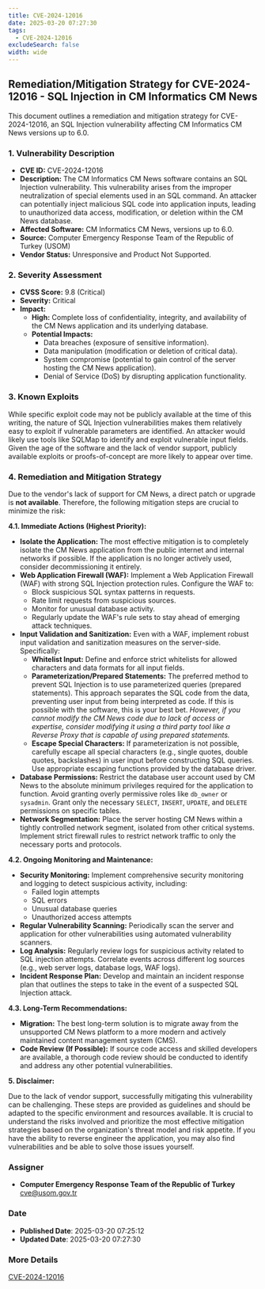 ```yaml
---
title: CVE-2024-12016
date: 2025-03-20 07:27:30
tags:
  - CVE-2024-12016
excludeSearch: false
width: wide
---
```


## Remediation/Mitigation Strategy for CVE-2024-12016 - SQL Injection in CM Informatics CM News

This document outlines a remediation and mitigation strategy for CVE-2024-12016, an SQL Injection vulnerability affecting CM Informatics CM News versions up to 6.0.

### 1. Vulnerability Description

*   **CVE ID:** CVE-2024-12016
*   **Description:** The CM Informatics CM News software contains an SQL Injection vulnerability.  This vulnerability arises from the improper neutralization of special elements used in an SQL command.  An attacker can potentially inject malicious SQL code into application inputs, leading to unauthorized data access, modification, or deletion within the CM News database.
*   **Affected Software:** CM Informatics CM News, versions up to 6.0.
*   **Source:** Computer Emergency Response Team of the Republic of Turkey (USOM)
*   **Vendor Status:** Unresponsive and Product Not Supported.

### 2. Severity Assessment

*   **CVSS Score:** 9.8 (Critical)
*   **Severity:** Critical
*   **Impact:**
    *   **High:**  Complete loss of confidentiality, integrity, and availability of the CM News application and its underlying database.
    *   **Potential Impacts:**
        *   Data breaches (exposure of sensitive information).
        *   Data manipulation (modification or deletion of critical data).
        *   System compromise (potential to gain control of the server hosting the CM News application).
        *   Denial of Service (DoS) by disrupting application functionality.

### 3. Known Exploits

While specific exploit code may not be publicly available at the time of this writing, the nature of SQL Injection vulnerabilities makes them relatively easy to exploit if vulnerable parameters are identified. An attacker would likely use tools like SQLMap to identify and exploit vulnerable input fields.
Given the age of the software and the lack of vendor support, publicly available exploits or proofs-of-concept are more likely to appear over time.

### 4. Remediation and Mitigation Strategy

Due to the vendor's lack of support for CM News, a direct patch or upgrade is **not available**.  Therefore, the following mitigation steps are crucial to minimize the risk:

**4.1.  Immediate Actions (Highest Priority):**

*   **Isolate the Application:**  The most effective mitigation is to completely isolate the CM News application from the public internet and internal networks if possible. If the application is no longer actively used, consider decommissioning it entirely.
*   **Web Application Firewall (WAF):**  Implement a Web Application Firewall (WAF) with strong SQL Injection protection rules.  Configure the WAF to:
    *   Block suspicious SQL syntax patterns in requests.
    *   Rate limit requests from suspicious sources.
    *   Monitor for unusual database activity.
    *   Regularly update the WAF's rule sets to stay ahead of emerging attack techniques.
*   **Input Validation and Sanitization:** Even with a WAF, implement robust input validation and sanitization measures on the server-side.  Specifically:
    *   **Whitelist Input:**  Define and enforce strict whitelists for allowed characters and data formats for all input fields.
    *   **Parameterization/Prepared Statements:**  The preferred method to prevent SQL Injection is to use parameterized queries (prepared statements). This approach separates the SQL code from the data, preventing user input from being interpreted as code. If this is possible with the software, this is your best bet. *However, if you cannot modify the CM News code due to lack of access or expertise, consider modifying it using a third party tool like a Reverse Proxy that is capable of using prepared statements.*
    *   **Escape Special Characters:** If parameterization is not possible, carefully escape all special characters (e.g., single quotes, double quotes, backslashes) in user input before constructing SQL queries. Use appropriate escaping functions provided by the database driver.
*   **Database Permissions:**  Restrict the database user account used by CM News to the absolute minimum privileges required for the application to function.  Avoid granting overly permissive roles like `db_owner` or `sysadmin`. Grant only the necessary `SELECT`, `INSERT`, `UPDATE`, and `DELETE` permissions on specific tables.
*   **Network Segmentation:** Place the server hosting CM News within a tightly controlled network segment, isolated from other critical systems. Implement strict firewall rules to restrict network traffic to only the necessary ports and protocols.

**4.2.  Ongoing Monitoring and Maintenance:**

*   **Security Monitoring:**  Implement comprehensive security monitoring and logging to detect suspicious activity, including:
    *   Failed login attempts
    *   SQL errors
    *   Unusual database queries
    *   Unauthorized access attempts
*   **Regular Vulnerability Scanning:**  Periodically scan the server and application for other vulnerabilities using automated vulnerability scanners.
*   **Log Analysis:** Regularly review logs for suspicious activity related to SQL injection attempts. Correlate events across different log sources (e.g., web server logs, database logs, WAF logs).
*   **Incident Response Plan:** Develop and maintain an incident response plan that outlines the steps to take in the event of a suspected SQL Injection attack.

**4.3.  Long-Term Recommendations:**

*   **Migration:** The best long-term solution is to migrate away from the unsupported CM News platform to a more modern and actively maintained content management system (CMS).
*   **Code Review (If Possible):** If source code access and skilled developers are available, a thorough code review should be conducted to identify and address any other potential vulnerabilities.

**5. Disclaimer:**

Due to the lack of vendor support, successfully mitigating this vulnerability can be challenging. These steps are provided as guidelines and should be adapted to the specific environment and resources available. It is crucial to understand the risks involved and prioritize the most effective mitigation strategies based on the organization's threat model and risk appetite.
If you have the ability to reverse engineer the application, you may also find vulnerabilities and be able to solve those issues yourself.

### Assigner
- **Computer Emergency Response Team of the Republic of Turkey** <cve@usom.gov.tr>

### Date
- **Published Date**: 2025-03-20 07:25:12
- **Updated Date**: 2025-03-20 07:27:30

### More Details
[CVE-2024-12016](https://www.cvedetails.com/cve/CVE-2024-12016)
